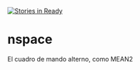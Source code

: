 [![Stories in Ready](https://badge.waffle.io/jstoledano/nspace.png?label=ready&title=Ready)](https://waffle.io/jstoledano/nspace)
# nspace
El cuadro de mando alterno, como MEAN2

